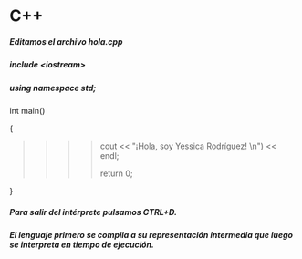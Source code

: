 # C++

##### Editamos el archivo _hola.cpp_

##### include <_iostream_>
  
##### using namespace std;
  
int main()

{
  >>>> cout << "¡Hola, soy Yessica Rodríguez! \n") << endl;
  >>>> 
  >>>> return 0;
  
}

##### Para salir del intérprete pulsamos CTRL+D.
##### El lenguaje primero se compila a su representación intermedia que luego se interpreta en tiempo de ejecución.
